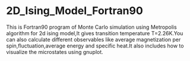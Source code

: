 # 2D_Ising_Model_Fortran90
This is Fortran90 program of Monte Carlo simulation using Metropolis algorithm for 2d ising model,It gives transition temperature T=2.26K.You can also calculate different observables like average magnetization per spin,fluctuation,average energy and specific heat.It also includes how to visualize the microstates using gnuplot.
